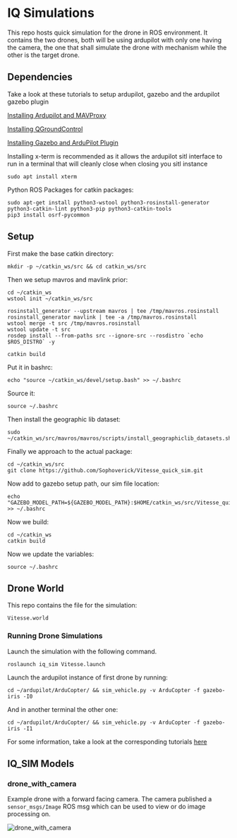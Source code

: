 # IQ Simulations

This repo hosts quick simulation for the drone in ROS environment. It contains the two drones, both will be using ardupilot with only one having the camera, the one that shall simulate the drone with mechanism while the other is the target drone.

## Dependencies 

Take a look at these tutorials to setup ardupilot, gazebo and the ardupilot gazebo plugin 

[Installing Ardupilot and MAVProxy](https://github.com/Intelligent-Quads/iq_tutorials/blob/master/docs/Installing_Ardupilot.md)

[Installing QGroundControl](https://github.com/Intelligent-Quads/iq_tutorials/blob/master/docs/installing_qgc.md)

[Installing Gazebo and ArduPilot Plugin](https://github.com/Intelligent-Quads/iq_tutorials/blob/master/docs/installing_gazebo_arduplugin.md)

Installing x-term is recommended as it allows the ardupilot sitl interface to run in a terminal that will cleanly close when closing you sitl instance
```
sudo apt install xterm
```
Python ROS Packages for catkin packages:
```
sudo apt-get install python3-wstool python3-rosinstall-generator python3-catkin-lint python3-pip python3-catkin-tools
pip3 install osrf-pycommon
```
## Setup

First make the base catkin directory:
```
mkdir -p ~/catkin_ws/src && cd catkin_ws/src
```
Then we setup mavros and mavlink prior:
```
cd ~/catkin_ws
wstool init ~/catkin_ws/src

rosinstall_generator --upstream mavros | tee /tmp/mavros.rosinstall
rosinstall_generator mavlink | tee -a /tmp/mavros.rosinstall
wstool merge -t src /tmp/mavros.rosinstall
wstool update -t src
rosdep install --from-paths src --ignore-src --rosdistro `echo $ROS_DISTRO` -y

catkin build
```
Put it in bashrc:
```
echo "source ~/catkin_ws/devel/setup.bash" >> ~/.bashrc
```
Source it:
```
source ~/.bashrc
```
Then install the geographic lib dataset:
```
sudo ~/catkin_ws/src/mavros/mavros/scripts/install_geographiclib_datasets.sh
```
Finally we approach to the actual package:
```
cd ~/catkin_ws/src
git clone https://github.com/Sophoverick/Vitesse_quick_sim.git
```
Now add to gazebo setup path, our sim file location:
```
echo "GAZEBO_MODEL_PATH=${GAZEBO_MODEL_PATH}:$HOME/catkin_ws/src/Vitesse_quick_sim/models" >> ~/.bashrc
```
Now we build:
```
cd ~/catkin_ws
catkin build
```
Now we update the variables:
```
source ~/.bashrc
```
## Drone World

This repo contains the file for the simulation:

```
Vitesse.world
```
 

### Running Drone Simulations 

Launch the simulation with the following command.
```
roslaunch iq_sim Vitesse.launch
``` 
Launch the ardupilot instance of first drone by running:
```
cd ~/ardupilot/ArduCopter/ && sim_vehicle.py -v ArduCopter -f gazebo-iris -I0
```
And in another terminal the other one:
```
cd ~/ardupilot/ArduCopter/ && sim_vehicle.py -v ArduCopter -f gazebo-iris -I1
```

For some information, take a look at the corresponding tutorials [here](https://github.com/Intelligent-Quads/iq_tutorials)


## IQ_SIM Models

### drone_with_camera 

Example drone with a forward facing camera. The camera published a `sensor_msgs/Image` ROS msg which can be used to view or do image processing on. 

![drone_with_camera](docs/imgs/drone_with_camera.png)
